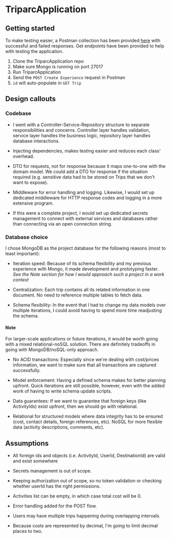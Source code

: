 # TriparcApplication

## Getting started

To make testing easier, a Postman collection has been provided [here](Postman) with successful and failed responses. Get endpoints have been provided to help with testing the application.

1. Clone the TriparcApplication repo
2. Make sure Mongo is running on port 27017
3. Run TriparcApplication
4. Send the `POST Create Experience` request in Postman
5. `id` will auto-populate in `GET Trip`

## Design callouts

### Codebase

* I went with a Controller-Service-Repository structure to separate responsibilities and concerns. Controller layer handles validation, service layer handles the business logic, repository layer handles database interactions.

* Injecting dependencies, makes testing easier and reduces each class' overhead.

* DTO for requests, not for response because it maps one-to-one with the domain model. We could add a DTO for response if the situation required (e.g. sensitive data had to be stored on Trips that we don't want to expose).

* Middleware for error handling and logging. Likewise, I would set up dedicated middleware for HTTP response codes and logging in a more extensive program.

* If this were a complete project, I would set up dedicated secrets management to connect with external services and databases rather than connecting via an open connection string.

### Database choice

I chose MongoDB as the project database for the following reasons (most to least important):

* Iteration speed: Because of its schema flexibility and my previous experience with Mongo, it made development and prototyping faster. *See the Note section for how I would approach such a project in a work context*

* Centralization: Each trip contains all its related information in one document. No need to reference multiple tables to fetch data.

* Schema flexibility: In the event that I had to change my data models over multiple iterations, I could avoid having to spend more time readjusting the schema.

#### Note

For larger-scale applications or future iterations, it would be worth going with a mixed relational-noSQL solution. There are definitely tradeoffs in going with MongoDB/noSQL-only approach.

* No ACID transactions: Especially since we're dealing with cost/prices information, we want to make sure that all transactions are captured successfully.

* Model enforcement: Having a defined schema makes for better planning upfront. Quick iterations are still possible, however, even with the added work of having to write schema update scripts.

* Data guarantees: If we want to guarantee that foreign keys (like ActivityIds) exist upfront, then we should go with relational.

* Relational for structured models where data integrity has to be ensured (cost, contact details, foreign references, etc). NoSQL for more flexible data (activity descriptions, comments, etc).

## Assumptions

* All foreign ids and objects (i.e. ActivityId, UserId, DestinationId) are valid and exist somewhere

* Secrets management is out of scope.

* Keeping authorization out of scope, so no token validation or checking whether userId has the right permissions.

* Activities list can be empty, in which case total cost will be 0.

* Error handling added for the POST flow.

* Users may have multiple trips happening during overlapping intervals.

* Because costs are represented by decimal, I'm going to limit decimal places to two.